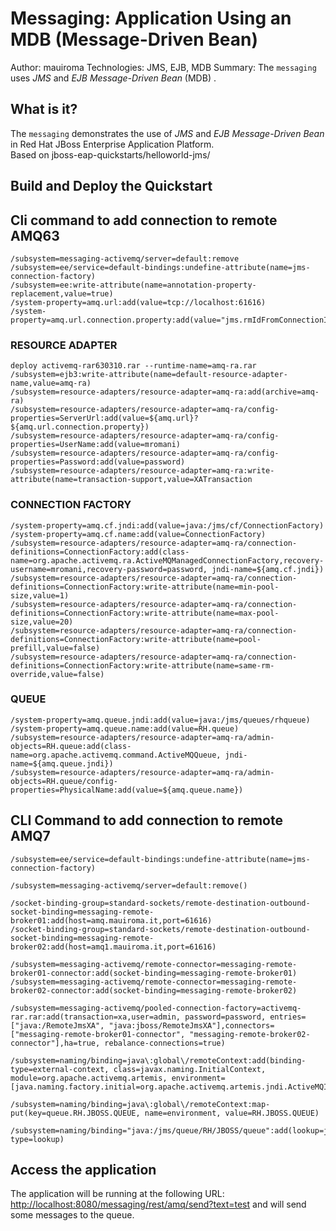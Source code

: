 Messaging: Application Using an MDB (Message-Driven Bean)
============================================================
Author: mauiroma
Technologies: JMS, EJB, MDB
Summary: The `messaging` uses *JMS* and *EJB Message-Driven Bean* (MDB) .

What is it?
-----------

The `messaging` demonstrates the use of *JMS* and *EJB Message-Driven Bean* in Red Hat JBoss Enterprise Application Platform.   
Based on jboss-eap-quickstarts/helloworld-jms/



Build and Deploy the Quickstart
-------------------------

## Cli command to add connection to remote AMQ63

```
/subsystem=messaging-activemq/server=default:remove
/subsystem=ee/service=default-bindings:undefine-attribute(name=jms-connection-factory)
/subsystem=ee:write-attribute(name=annotation-property-replacement,value=true)
/system-property=amq.url:add(value=tcp://localhost:61616)
/system-property=amq.url.connection.property:add(value="jms.rmIdFromConnectionId=true&amp&amp;jms.prefetchPolicy.queuePrefetch=2000")
```


### RESOURCE ADAPTER
```
deploy activemq-rar630310.rar --runtime-name=amq-ra.rar
/subsystem=ejb3:write-attribute(name=default-resource-adapter-name,value=amq-ra)
/subsystem=resource-adapters/resource-adapter=amq-ra:add(archive=amq-ra)
/subsystem=resource-adapters/resource-adapter=amq-ra/config-properties=ServerUrl:add(value=${amq.url}?${amq.url.connection.property})
/subsystem=resource-adapters/resource-adapter=amq-ra/config-properties=UserName:add(value=mromani)
/subsystem=resource-adapters/resource-adapter=amq-ra/config-properties=Password:add(value=password)
/subsystem=resource-adapters/resource-adapter=amq-ra:write-attribute(name=transaction-support,value=XATransaction
```

### CONNECTION FACTORY
```
/system-property=amq.cf.jndi:add(value=java:/jms/cf/ConnectionFactory)
/system-property=amq.cf.name:add(value=ConnectionFactory)
/subsystem=resource-adapters/resource-adapter=amq-ra/connection-definitions=ConnectionFactory:add(class-name=org.apache.activemq.ra.ActiveMQManagedConnectionFactory,recovery-username=mromani,recovery-password=password, jndi-name=${amq.cf.jndi})
/subsystem=resource-adapters/resource-adapter=amq-ra/connection-definitions=ConnectionFactory:write-attribute(name=min-pool-size,value=1)
/subsystem=resource-adapters/resource-adapter=amq-ra/connection-definitions=ConnectionFactory:write-attribute(name=max-pool-size,value=20)
/subsystem=resource-adapters/resource-adapter=amq-ra/connection-definitions=ConnectionFactory:write-attribute(name=pool-prefill,value=false)
/subsystem=resource-adapters/resource-adapter=amq-ra/connection-definitions=ConnectionFactory:write-attribute(name=same-rm-override,value=false)
```

### QUEUE
```
/system-property=amq.queue.jndi:add(value=java:/jms/queues/rhqueue)
/system-property=amq.queue.name:add(value=RH.queue)
/subsystem=resource-adapters/resource-adapter=amq-ra/admin-objects=RH.queue:add(class-name=org.apache.activemq.command.ActiveMQQueue, jndi-name=${amq.queue.jndi})
/subsystem=resource-adapters/resource-adapter=amq-ra/admin-objects=RH.queue/config-properties=PhysicalName:add(value=${amq.queue.name})
```

## CLI Command to add connection to remote AMQ7
```
/subsystem=ee/service=default-bindings:undefine-attribute(name=jms-connection-factory)

/subsystem=messaging-activemq/server=default:remove()

/socket-binding-group=standard-sockets/remote-destination-outbound-socket-binding=messaging-remote-broker01:add(host=amq.mauiroma.it,port=61616)
/socket-binding-group=standard-sockets/remote-destination-outbound-socket-binding=messaging-remote-broker02:add(host=amq1.mauiroma.it,port=61616)

/subsystem=messaging-activemq/remote-connector=messaging-remote-broker01-connector:add(socket-binding=messaging-remote-broker01)
/subsystem=messaging-activemq/remote-connector=messaging-remote-broker02-connector:add(socket-binding=messaging-remote-broker02)

/subsystem=messaging-activemq/pooled-connection-factory=activemq-rar.rar:add(transaction=xa,user=admin, password=password, entries=["java:/RemoteJmsXA", "java:jboss/RemoteJmsXA"],connectors=["messaging-remote-broker01-connector", "messaging-remote-broker02-connector"],ha=true, rebalance-connections=true)

/subsystem=naming/binding=java\:global\/remoteContext:add(binding-type=external-context, class=javax.naming.InitialContext, module=org.apache.activemq.artemis, environment=[java.naming.factory.initial=org.apache.activemq.artemis.jndi.ActiveMQInitialContextFactory])

/subsystem=naming/binding=java\:global\/remoteContext:map-put(key=queue.RH.JBOSS.QUEUE, name=environment, value=RH.JBOSS.QUEUE)

/subsystem=naming/binding="java:/jms/queue/RH/JBOSS/queue":add(lookup=java:global/remoteContext/RH.JBOSS.QUEUE,binding-type=lookup)
```

Access the application 
---------------------

The application will be running at the following URL: <http://localhost:8080/messaging/rest/amq/send?text=test> and will send some messages to the queue.
